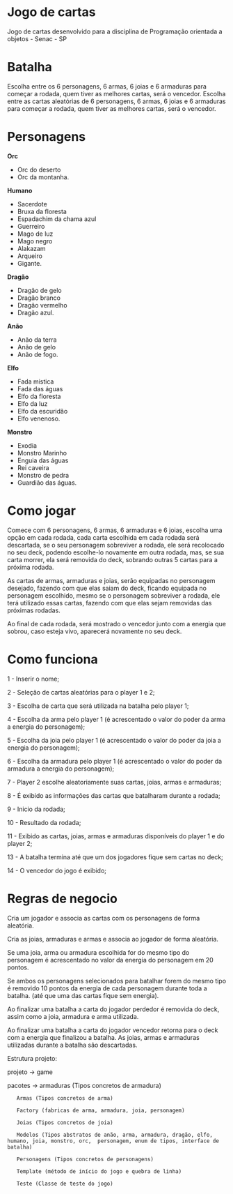 # Jogo de cartas

Jogo de cartas desenvolvido para a disciplina de Programação orientada a objetos - Senac - SP 


# Batalha

Escolha entre os 6 personagens, 6 armas, 6 joias e 6 armaduras para começar a rodada, quem tiver as melhores cartas, será o vencedor. Escolha entre as cartas aleatórias de 6 personagens, 6 armas, 6 joias e 6 armaduras para começar a rodada, quem tiver as melhores cartas, será o vencedor. 


# Personagens

  **Orc** 
- Orc do deserto
- Orc da montanha.

 **Humano** 
- Sacerdote 
- Bruxa da floresta
- Espadachim da chama azul
- Guerreiro
- Mago de luz
- Mago negro
- Alakazam
- Arqueiro
- Gigante.

 **Dragão** 
- Dragão de gelo
- Dragão branco
- Dragão vermelho
- Dragão azul.

 **Anão** 
- Anão da terra
- Anão de gelo
- Anão de fogo.

 **Elfo** 
- Fada mistica
- Fada das águas
- Elfo da floresta
- Elfo da luz
- Elfo da escuridão
- Elfo venenoso.

 **Monstro** 
- Exodia
- Monstro Marinho
- Enguia das águas
- Rei caveira
- Monstro de pedra
- Guardião das águas.


# Como jogar

Comece com 6 personagens, 6 armas, 6 armaduras e 6 joias, escolha uma opção em cada rodada, cada carta escolhida em cada rodada será descartada, se o seu personagem sobreviver a rodada, ele será recolocado no seu deck, podendo escolhe-lo novamente em outra rodada, mas, se sua carta morrer, ela será removida do deck, sobrando outras 5 cartas para a próxima rodada. 

As cartas de armas, armaduras e joias, serão equipadas no personagem desejado, fazendo com que elas saiam do deck, ficando equipada no personagem escolhido, mesmo se o personagem sobreviver a rodada, ele terá utilizado essas cartas, fazendo com que elas sejam removidas das próximas rodadas. 

Ao final de cada rodada, será mostrado o vencedor junto com a energia que sobrou, caso esteja vivo, aparecerá novamente no seu deck.


# Como funciona

1 - Inserir o nome; 

2 - Seleção de cartas aleatórias para o player 1 e 2; 

3 - Escolha de carta que será utilizada na batalha pelo player 1; 

4 - Escolha da arma pelo player 1 (é acrescentado o valor do poder da arma a energia do personagem); 

5 - Escolha da joia pelo player 1 (é acrescentado o valor do poder da joia a energia do personagem); 

6 - Escolha da armadura pelo player 1 (é acrescentado o valor do poder da armadura a energia do personagem); 

7 - Player 2 escolhe aleatoriamente suas cartas, joias, armas e armaduras; 

8 - É exibido as informações das cartas que batalharam durante a rodada; 

9 - Inicio da rodada; 

10 - Resultado da rodada; 

11 - Exibido as cartas, joias, armas e armaduras disponíveis do player 1 e do player 2; 

13 - A batalha termina até que um dos jogadores fique sem cartas no deck; 

14 - O vencedor do jogo é exibido; 


# Regras de negocio

Cria um jogador e associa as cartas com os personagens de forma aleatória. 

Cria as joias, armaduras e armas e associa ao jogador de forma aleatória. 

Se uma joia, arma ou armadura escolhida for do mesmo tipo do personagem é acrescentado no valor da energia do personagem em 20 pontos. 

Se ambos os personagens selecionados para batalhar forem do mesmo tipo é removido 10 pontos da energia de cada personagem durante toda a batalha. (até que uma das cartas fique sem energia). 

Ao finalizar uma batalha a carta do jogador perdedor é removida do deck, assim como a joia, armadura e arma utilizada. 

Ao finalizar uma batalha a carta do jogador vencedor retorna para o deck com a energia que finalizou a batalha. As joias, armas e armaduras utilizadas durante a batalha são descartadas. 


Estrutura projeto: 

projeto -> game 

pacotes -> armaduras (Tipos concretos de armadura) 

       Armas (Tipos concretos de arma) 

       Factory (fabricas de arma, armadura, joia, personagem) 

       Joias (Tipos concretos de joia) 

       Modelos (Tipos abstratos de anão, arma, armadura, dragão, elfo, humano, joia, monstro, orc,  personagem, enum de tipos, interface de batalha) 

       Personagens (Tipos concretos de personagens) 

       Template (método de início do jogo e quebra de linha) 

       Teste (Classe de teste do jogo) 



